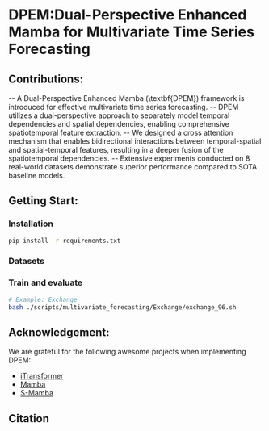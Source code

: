 # DPEM:Dual-Perspective Enhanced Mamba for Multivariate Time Series Forecasting


## Contributions:

-- A Dual-Perspective Enhanced Mamba (\textbf{DPEM}) framework is introduced for effective multivariate time series forecasting.
-- DPEM utilizes a dual-perspective approach to separately model temporal dependencies and spatial dependencies, enabling comprehensive spatiotemporal feature extraction.
-- We designed a cross attention mechanism that enables bidirectional interactions between temporal-spatial and spatial-temporal features, resulting in a deeper fusion of the spatiotemporal dependencies.
-- Extensive experiments conducted on 8 real-world datasets demonstrate superior performance compared to SOTA baseline models.

## Getting Start:
### Installation
```bash
pip install -r requirements.txt
```
### Datasets


### Train and evaluate

```bash
# Example: Exchange
bash ./scripts/multivariate_forecasting/Exchange/exchange_96.sh

```


## Acknowledgement:

We are grateful for the following awesome projects when implementing DPEM:

- [iTransformer](https://github.com/thuml/iTransformer)
- [Mamba](https://github.com/state-spaces/mamba)
- [S-Mamba](https://github.com/wzhwzhwzh0921/S-D-Mamba)

## Citation  

